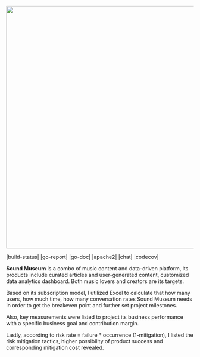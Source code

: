 <img src="https://raw.githubusercontent.com/Shiwenn/sound_system/master/images/1.JPG" width="650px"> <br>

|build-status| |go-report| |go-doc| |apache2| |chat| |codecov|

<strong>Sound Museum</strong> is a combo of music content and data-driven platform, its products include curated articles and user-generated content, customized data analytics dashboard. Both music lovers and creators are its targets. <br>

Based on its subscription model, I utilized Excel to calculate that how many users, how much time, how many conversation rates Sound Museum needs in order to get the breakeven point and further set project milestones. <br>

Also, key measurements were listed to project its business performance with a specific business goal and contribution margin. <br>

Lastly, according to risk rate = failure * occurrence (1-mitigation), I listed the risk mitigation tactics, higher possibility of product success and corresponding mitigation cost revealed.  <br>
